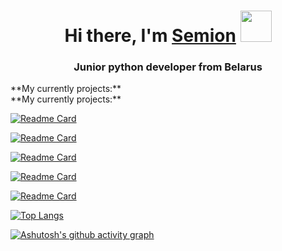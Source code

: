 <h1 align="center">Hi there, I'm <a href="https://daniilshat.ru/" target="_blank">Semion</a> 
<img src="https://github.com/blackcater/blackcater/raw/main/images/Hi.gif" width="50"/></h1>
<h3 align="center">Junior python developer from Belarus</h3>

<div>**My currently projects:**</div>
**My currently projects:**

[![Readme Card](https://github-readme-stats.vercel.app/api/pin/?username=Semion-Sh&repo=Telegram_Bot)](https://github.com/Semion-Sh/Telegram_Bot)

[![Readme Card](https://github-readme-stats.vercel.app/api/pin/?username=Semion-Sh&repo=Rest-menu-django)](https://github.com/Semion-Sh/rest-menu-django)

[![Readme Card](https://github-readme-stats.vercel.app/api/pin/?username=Semion-Sh&repo=YouTube_downloader_flask)](https://github.com/Semion-Sh/YouTube_downloader_flask)

[![Readme Card](https://github-readme-stats.vercel.app/api/pin/?username=Semion-Sh&repo=Mobile-as-WebCam)](https://github.com/Semion-Sh/Mobile-as-WebCam)

[![Readme Card](https://github-readme-stats.vercel.app/api/pin/?username=Semion-Sh&repo=IOS_Calculator)](https://github.com/Semion-Sh/IOS_Calculator)

[![Top Langs](https://github-readme-stats.vercel.app/api/top-langs/?username=Semion-Sh&layout=compact)](https://github.com/anuraghazra/github-readme-stats)

[![Ashutosh's github activity graph](https://activity-graph.herokuapp.com/graph?username=Semion-Sh)](https://github.com/ashutosh00710/github-readme-activity-graph)
